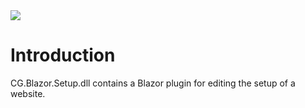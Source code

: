 <img src="~/images/codegator-334x158.png" />

# Introduction

CG.Blazor.Setup.dll contains a Blazor plugin for editing the setup of a website.






